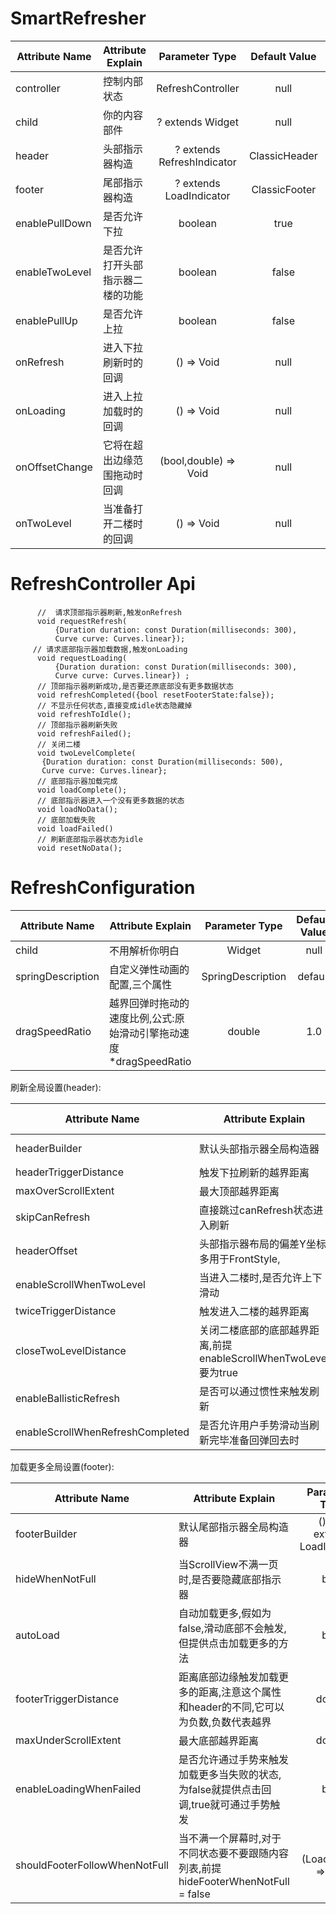 
# SmartRefresher

| Attribute Name     |     Attribute Explain     | Parameter Type | Default Value  | requirement |
|---------|--------------------------|:-----:|:-----:|:-----:|
| controller | 控制内部状态  | RefreshController | null | 必要 |
| child      | 你的内容部件   | ? extends Widget   |   null |  可选 |
| header | 头部指示器构造  | ? extends RefreshIndicator  | ClassicHeader | 可选|
| footer | 尾部指示器构造     | ? extends LoadIndicator | ClassicFooter | 可选 |
| enablePullDown | 是否允许下拉     | boolean | true | 可选 |
| enableTwoLevel |   是否允许打开头部指示器二楼的功能 | boolean | false | 可选 |
| enablePullUp |   是否允许上拉 | boolean | false | 可选 |
| onRefresh | 进入下拉刷新时的回调   | () => Void | null | 可选 |
| onLoading | 进入上拉加载时的回调   | () => Void | null | 可选 |
| onOffsetChange | 它将在超出边缘范围拖动时回调  | (bool,double) => Void | null | 可选 |
| onTwoLevel | 当准备打开二楼时的回调   | () => Void | null | 可选 |


# RefreshController Api

```
      //  请求顶部指示器刷新,触发onRefresh
      void requestRefresh(
          {Duration duration: const Duration(milliseconds: 300),
          Curve curve: Curves.linear});
     // 请求底部指示器加载数据,触发onLoading
      void requestLoading(
          {Duration duration: const Duration(milliseconds: 300),
          Curve curve: Curves.linear}) ;
      // 顶部指示器刷新成功,是否要还原底部没有更多数据状态
      void refreshCompleted({bool resetFooterState:false});
      // 不显示任何状态,直接变成idle状态隐藏掉
      void refreshToIdle();
      // 顶部指示器刷新失败
      void refreshFailed();
      // 关闭二楼
      void twoLevelComplete(
       {Duration duration: const Duration(milliseconds: 500),
       Curve curve: Curves.linear};
      // 底部指示器加载完成
      void loadComplete();
      // 底部指示器进入一个没有更多数据的状态
      void loadNoData();
      // 底部加载失败
      void loadFailed()
      // 刷新底部指示器状态为idle
      void resetNoData();

```

# RefreshConfiguration

| Attribute Name     |     Attribute Explain     | Parameter Type | Default Value  | requirement |
|---------|--------------------------|:-----:|:-----:|:-----:|
| child | 不用解析你明白  | Widget  | null | 必要|
| springDescription | 自定义弹性动画的配置,三个属性  | SpringDescription | default | 可选 |
| dragSpeedRatio | 越界回弹时拖动的速度比例,公式:原始滑动引擎拖动速度*dragSpeedRatio  | double | 1.0 | 可选 |

刷新全局设置(header):

| Attribute Name     |     Attribute Explain     | Parameter Type | Default Value  | requirement |
|---------|--------------------------|:-----:|:-----:|:-----:|
| headerBuilder | 默认头部指示器全局构造器  | () =>  ? extends RefreshIndicator | null | 可选 |
| headerTriggerDistance | 触发下拉刷新的越界距离     | double | 80.0 | 可选 |
| maxOverScrollExtent | 最大顶部越界距离   | double | inf | 可选 |
| skipCanRefresh | 直接跳过canRefresh状态进入刷新   | () => Void | null | 可选 |
| headerOffset | 头部指示器布局的偏差Y坐标,多用于FrontStyle,  | bool | 0.0 | 可选 |
| enableScrollWhenTwoLevel | 当进入二楼时,是否允许上下滑动   | bool | true | 可选 |
| twiceTriggerDistance | 触发进入二楼的越界距离   | double | 150.0 | 可选 |
| closeTwoLevelDistance | 关闭二楼底部的底部越界距离,前提enableScrollWhenTwoLevel要为true  | double | 80.0 | 可选 |
| enableBallisticRefresh | 是否可以通过惯性来触发刷新  | bool | false | 可选 |
| enableScrollWhenRefreshCompleted |是否允许用户手势滑动当刷新完毕准备回弹回去时 | bool | true | 可选 |


加载更多全局设置(footer):

| Attribute Name     |     Attribute Explain     | Parameter Type | Default Value  | requirement |
|---------|--------------------------|:-----:|:-----:|:-----:|
| footerBuilder      | 默认尾部指示器全局构造器   | () =>  ? extends LoadIndicator  |   null |  可选 |
| hideWhenNotFull | 当ScrollView不满一页时,是否要隐藏底部指示器   | bool | true | 可选 |
| autoLoad | 自动加载更多,假如为false,滑动底部不会触发,但提供点击加载更多的方法  | bool | true | 可选 |
| footerTriggerDistance |   距离底部边缘触发加载更多的距离,注意这个属性和header的不同,它可以为负数,负数代表越界 | double | 15.0 | 可选 |
| maxUnderScrollExtent | 最大底部越界距离  | double | inf | 可选 |
| enableLoadingWhenFailed |  是否允许通过手势来触发加载更多当失败的状态,为false就提供点击回调,true就可通过手势触发  | bool | false| 可选 |
| shouldFooterFollowWhenNotFull | 当不满一个屏幕时,对于不同状态要不要跟随内容列表,前提hideFooterWhenNotFull = false | (LoadStatus) => bool | true | 可选 |